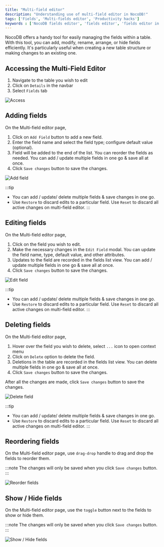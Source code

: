 ```yaml
---
title: "Multi-field editor"
description: "Understanding use of multi-field editor in NocoDB!"
tags: ['Fields', 'Multi-fields editor', 'Productivity hacks']
keywords : ['NocoDB fields editor', 'fields editor', 'fields editor in nocoDB']
---
```


NocoDB offers a handy tool for easily managing the fields within a table. With this tool, you can add, modify, rename, arrange, or hide fields efficiently. It's particularly useful when creating a new table structure or making changes to an existing one.

## Accessing the Multi-Field Editor

1. Navigate to the table you wish to edit
2. Click on `Details` in the navbar
3. Select `Fields` tab
  
![Access](/img/v2/fields/editor/editor-1.png)

## Adding fields

On the Multi-field editor page, 
1. Click on `Add Field` button to add a new field.
2. Enter the field name and select the field type; configure default value (optional).
3. Field will be added to the end of the list. You can reorder the fields as needed. You can add / update multiple fields in one go & save all at once.
4. Click `Save changes` button to save the changes.

![Add field](/img/v2/fields/editor/editor-2.png)

:::tip
- You can add / update/ delete multiple fields & save changes in one go.
- Use `Restore` to discard edits to a particular field. Use `Reset` to discard all active changes on multi-field editor.
:::

## Editing fields

On the Multi-field editor page,
1. Click on the field you wish to edit.
2. Make the necessary changes in the `Edit Field` modal. You can update the field name, type, default value, and other attributes.
3. Updates to the field are recorded in the fields list view. You can add / update multiple fields in one go & save all at once.
4. Click `Save changes` button to save the changes.
  
![Edit field](/img/v2/fields/editor/editor-3.png)

:::tip
- You can add / update/ delete multiple fields & save changes in one go.  
- Use `Restore` to discard edits to a particular field. Use `Reset` to discard all active changes on multi-field editor.
:::

## Deleting fields

On the Multi-field editor page,
1. Hover over the field you wish to delete, select `...` icon to open context menu
2. Click on `Delete` option to delete the field.
3. Deletions in the table are recorded in the fields list view. You can delete multiple fields in one go & save all at once.
4. Click `Save changes` button to save the changes.

After all the changes are made, click `Save changes` button to save the changes.

![Delete field](/img/v2/fields/editor/editor-4.png)

:::tip
- You can add / update/ delete multiple fields & save changes in one go.
- Use `Restore` to discard edits to a particular field. Use `Reset` to discard all active changes on multi-field editor.
:::

## Reordering fields

On the Multi-field editor page, use `drag-drop` handle to drag and drop the fields to reorder them.

:::note
The changes will only be saved when you click `Save changes` button.
:::

![Reorder fields](/img/v2/fields/editor/editor-7.png)

## Show / Hide fields

On the Multi-field editor page, use the `toggle` button next to the fields to show or hide them.

:::note
The changes will only be saved when you click `Save changes` button.
:::

![Show / Hide fields](/img/v2/fields/editor/editor-6.png)






